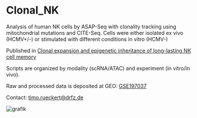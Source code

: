 # Clonal_NK
Analysis of human NK cells by ASAP-Seq with clonality tracking using mitochondrial mutations and CITE-Seq. Cells were either isolated ex vivo (HCMV+/-) or stimulated with different conditions in vitro (HCMV-)

Published in <a href= https://doi.org/10.1038/s41590-022-01327-7>Clonal expansion and epigenetic inheritance of long-lasting NK cell memory</a>

Scripts are organized by modality (scRNA/ATAC) and experiment (in vitro/in vivo).

Raw and processed data is deposited at GEO: <a href="https://www.ncbi.nlm.nih.gov/geo/query/acc.cgi?acc=GSE197037">GSE197037</a>

Contact: timo.rueckert@drfz.de

![grafik](https://user-images.githubusercontent.com/44442967/195855312-2713010b-047a-4033-8012-494e02098579.png)
